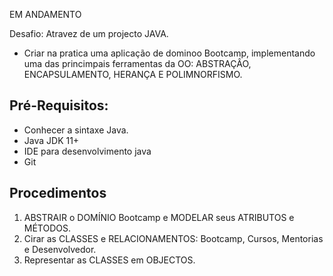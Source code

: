 EM ANDAMENTO

Desafio: Atravez de um projecto JAVA.
 - Criar na pratica uma aplicação de dominoo Bootcamp, implementando uma das princimpais ferramentas da OO: 
ABSTRAÇÂO, ENCAPSULAMENTO, HERANÇA E POLIMNORFISMO.


Pré-Requisitos:
---------------------------------------
- Conhecer a sintaxe Java.
 - Java JDK 11+
 - IDE para desenvolvimento java
 - Git


Procedimentos
------------------------------------------
1. ABSTRAIR o DOMÍNIO Bootcamp e MODELAR seus ATRIBUTOS e MÉTODOS.
2. Cirar as CLASSES e RELACIONAMENTOS: Bootcamp, Cursos, Mentorias e Desenvolvedor.
3. Representar as CLASSES em OBJECTOS.